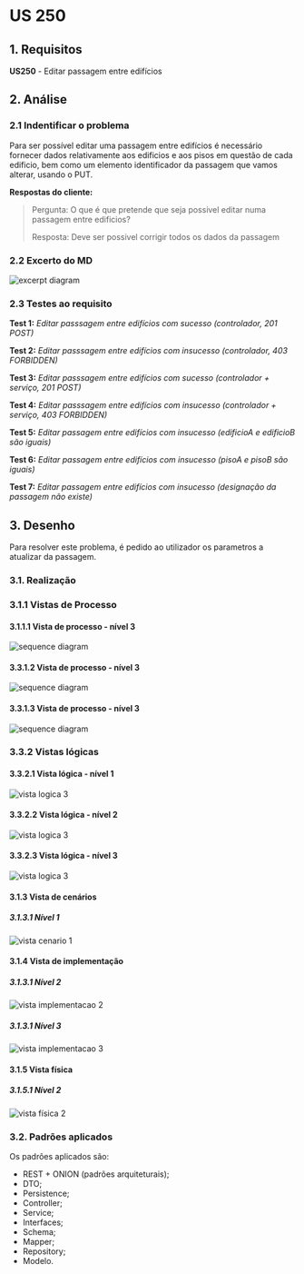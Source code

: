 # US 250

## 1. Requisitos

**US250** -  Editar passagem entre edifícios

## 2. Análise

### 2.1 Indentificar o problema
Para ser possível editar uma passagem entre edifícios é necessário fornecer dados relativamente aos edificios e aos pisos em questão de cada edificio, bem como um elemento identificador da passagem que vamos alterar, usando o PUT.

**Respostas do cliente:**

> Pergunta: O que é que pretende que seja possivel editar numa passagem entre edificios?
>
>Resposta: Deve ser possivel corrigir todos os dados da passagem


### 2.2 Excerto do MD
![excerpt diagram](ed250.svg "ed250.svg")

### 2.3 Testes ao requisito

**Test 1:** *Editar passsagem entre edifícios com sucesso (controlador, 201 POST)*

**Test 2:** *Editar passsagem entre edifícios com insucesso (controlador, 403 FORBIDDEN)*

**Test 3:** *Editar passsagem entre edifícios com sucesso (controlador + serviço, 201 POST)*

**Test 4:** *Editar passsagem entre edifícios com insucesso (controlador + serviço, 403 FORBIDDEN)*

**Test 5:** *Editar passagem entre edifícios com insucesso (edificioA e edificioB são iguais)*

**Test 6:** *Editar passagem entre edifícios com insucesso (pisoA e pisoB são iguais)*

**Test 7:** *Editar passagem entre edifícios com insucesso (designação da passagem não existe)*


## 3. Desenho

Para resolver este problema, é pedido ao utilizador os parametros a atualizar da passagem.

### 3.1. Realização

### 3.1.1 Vistas de Processo

#### 3.1.1.1 Vista de processo - nível 3

![sequence diagram](../UC250/Nivel%201/VP1.svg "sequence_diagram_150.svg")

#### 3.3.1.2 Vista de processo - nível 3

![sequence diagram](../UC250/Nivel%202/vp2.svg "sequence_diagram_150.svg")

#### 3.3.1.3 Vista de processo - nível 3

![sequence diagram](../UC250/Nivel%203/vp3.svg "sequence_diagram_150.svg")

### 3.3.2 Vistas lógicas

#### 3.3.2.1 Vista lógica - nível 1

![vista logica 3](/docs/logical_view/level1/vl1.svg "Vista lógica - nível 3")

#### 3.3.2.2 Vista lógica - nível 2

![vista logica 3](/docs/logical_view/level3/vl2.svg "Vista lógica - nível 3")

#### 3.3.2.3 Vista lógica - nível 3

![vista logica 3](/docs/logical_view/level3/vl3.svg "Vista lógica - nível 3")

#### 3.1.3 Vista de cenários

##### 3.1.3.1 Nível 1

![vista cenario 1](/docs/scenario_view/level1/sv1.svg "Vista cenário - nível 1")

#### 3.1.4 Vista de implementação

##### 3.1.3.1 Nível 2

![vista implementacao 2](/docs/implementation_view/iv2.svg "Vista implementação - nível 2")

##### 3.1.3.1 Nível 3

![vista implementacao 3](/docs/implementation_view/iv3.svg "Vista implementação - nível 3")

#### 3.1.5 Vista física

##### 3.1.5.1 Nível 2

![vista física 2](/docs/physical_view/level2/vf2.svg "Vista física - nível 2")

### 3.2. Padrões aplicados
Os padrões aplicados são:
- REST + ONION (padrões arquiteturais);
- DTO;
- Persistence;
- Controller;
- Service;
- Interfaces;
- Schema;
- Mapper;
- Repository;
- Modelo.